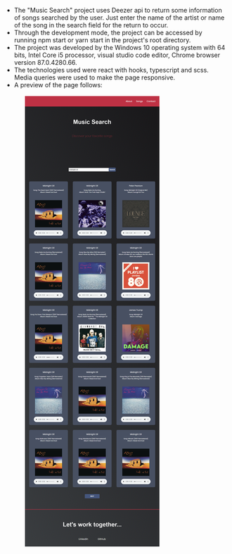 <ul>
<li>The "Music Search" project uses Deezer api to return some information of songs searched by the user. Just enter the name of the artist or name of the song in the search field for the return to occur.
<li>Through the development mode, the project can be accessed by running npm start or yarn start in the project's root directory.
<li>The project was developed by the Windows 10 operating system with 64 bits, Intel Core i5 processor, visual studio code editor, Chrome browser version 87.0.4280.66.
<li>The technologies used were react with hooks, typescript and scss. Media queries were used to make the page responsive.
<li>A preview of the page follows:
<ul>
 <br/>
<img src='./public/page.png'/>
